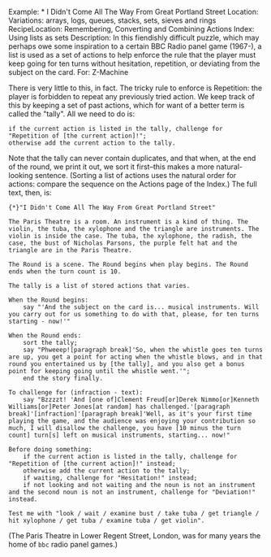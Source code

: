 Example: * I Didn't Come All The Way From Great Portland Street
Location: Variations: arrays, logs, queues, stacks, sets, sieves and rings
RecipeLocation: Remembering, Converting and Combining Actions
Index: Using lists as sets
Description: In this fiendishly difficult puzzle, which may perhaps owe some inspiration to a certain BBC Radio panel game (1967-), a list is used as a set of actions to help enforce the rule that the player must keep going for ten turns without hesitation, repetition, or deviating from the subject on the card.
For: Z-Machine

  
There is very little to this, in fact. The tricky rule to enforce is Repetition: the player is forbidden to repeat any previously tried action. We keep track of this by keeping a set of past actions, which for want of a better term is called the "tally". All we need to do is:

  

``` inform7
if the current action is listed in the tally, challenge for "Repetition of [the current action]!";
otherwise add the current action to the tally.
```

  
Note that the tally can never contain duplicates, and that when, at the end of the round, we print it out, we sort it first–this makes a more natural-looking sentence. (Sorting a list of actions uses the natural order for actions: compare the sequence on the Actions page of the Index.) The full text, then, is:

  

``` inform7
{*}"I Didn't Come All The Way From Great Portland Street"

The Paris Theatre is a room. An instrument is a kind of thing. The violin, the tuba, the xylophone and the triangle are instruments. The violin is inside the case. The tuba, the xylophone, the radish, the case, the bust of Nicholas Parsons, the purple felt hat and the triangle are in the Paris Theatre.

The Round is a scene. The Round begins when play begins. The Round ends when the turn count is 10.

The tally is a list of stored actions that varies.

When the Round begins:
	say "'And the subject on the card is... musical instruments. Will you carry out for us something to do with that, please, for ten turns starting - now!'"

When the Round ends:
	sort the tally;
	say "Phweeep![paragraph break]'So, when the whistle goes ten turns are up, you get a point for acting when the whistle blows, and in that round you entertained us by [the tally], and you also get a bonus point for keeping going until the whistle went.'";
	end the story finally.

To challenge for (infraction - text):
	say "Bzzzzt! 'And [one of]Clement Freud[or]Derek Nimmo[or]Kenneth Williams[or]Peter Jones[at random] has challenged.'[paragraph break]'[infraction]'[paragraph break]'Well, as it's your first time playing the game, and the audience was enjoying your contribution so much, I will disallow the challenge, you have [10 minus the turn count] turn[s] left on musical instruments, starting... now!"

Before doing something:
	if the current action is listed in the tally, challenge for "Repetition of [the current action]!" instead;
	otherwise add the current action to the tally;
	if waiting, challenge for "Hesitation!" instead;
	if not looking and not waiting and the noun is not an instrument and the second noun is not an instrument, challenge for "Deviation!" instead.

Test me with "look / wait / examine bust / take tuba / get triangle / hit xylophone / get tuba / examine tuba / get violin".
```

  
(The Paris Theatre in Lower Regent Street, London, was for many years the home of ``bbc`` radio panel games.)

